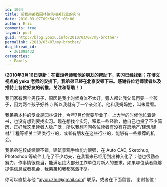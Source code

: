 ```yaml
---
id: 1064
title: 帮我弟弟找园林建筑相关行业的实习
date: 2010-03-07T09:54:01+00:00
author: Eric
comments: true
layout: post
guid: http://blog.youxu.info/2010/03/07/my-brother/
permalink: /2010/03/07/my-brother/
dsq_thread_id:
  - 361092432
categories:
  - Family
---
```

**(2010年3月16日更新：在霍炬老师和他的朋友的帮助下，实习已经找到；在博文视点的 yeka 老师的安排下，我弟弟已经在北京安顿下来。感谢各位老师读者以及推特上各位好友的转推，关注和帮助！ ）**

我们家有两个男孩子，原因是我小时候身体不太好，旁人都让我父母再要一个孩子，因为两个孩子好养 :) 所以我就有了一个亲弟弟，他和我妈妈姓，叫朱爱宥。

我弟弟本科的专业是园林设计，今年7月份就要毕业了。上大学的时候他忙着读书，也没有想到要找实习。现在想找个实习，积累一些经验，他自己也投了不少简历，正好我这里读者人脉广泛，所以我想问问各位读者有没有在房地产/建筑/建材/工程等相关土建类行业的，或者有朋友在这些行业的，能够有一些推荐的机会。

我弟弟在校成绩很不错，建筑景观手绘能力很强，在 Auto CAD, Sketchup, Photoshop 等软件上花了不少功夫，在我看来已经用到出神入化了；他也很勤奋努力，作事情很稳当，能满足绝大部分工作单位对新人的要求。如果哪位读者能够提供信息或者机会，我弟弟和我都感激不尽。

你可以直接与他 &#8220;aiyou.zhu@gmail.com&#8221; 联系，或者在下面留言。 谢谢各位！